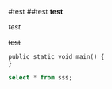 #test
##test
**test**

*test*

~~test~~

```
public static void main() {
}
```

```sql
select * from sss;
```



